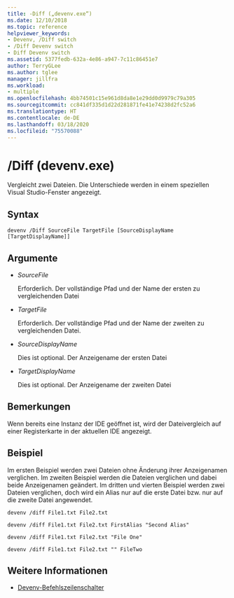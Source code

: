 ```yaml
---
title: -Diff („devenv.exe“)
ms.date: 12/10/2018
ms.topic: reference
helpviewer_keywords:
- Devenv, /Diff switch
- /Diff Devenv switch
- Diff Devenv switch
ms.assetid: 5377fedb-632a-4e86-a947-7c11c86451e7
author: TerryGLee
ms.author: tglee
manager: jillfra
ms.workload:
- multiple
ms.openlocfilehash: 4bb74501c15e961d8da8e1e29dd0d9979c79a305
ms.sourcegitcommit: cc841df335d1d22d281871fe41e74238d2fc52a6
ms.translationtype: HT
ms.contentlocale: de-DE
ms.lasthandoff: 03/18/2020
ms.locfileid: "75570088"
---
```

# <a name="diff-devenvexe"></a>/Diff (devenv.exe)

Vergleicht zwei Dateien. Die Unterschiede werden in einem speziellen Visual Studio-Fenster angezeigt.

## <a name="syntax"></a>Syntax

```shell
devenv /Diff SourceFile TargetFile [SourceDisplayName [TargetDisplayName]]
```

## <a name="arguments"></a>Argumente

- *SourceFile*

  Erforderlich. Der vollständige Pfad und der Name der ersten zu vergleichenden Datei

- *TargetFile*

  Erforderlich. Der vollständige Pfad und der Name der zweiten zu vergleichenden Datei.

- *SourceDisplayName*

  Dies ist optional. Der Anzeigename der ersten Datei

- *TargetDisplayName*

  Dies ist optional. Der Anzeigename der zweiten Datei

## <a name="remarks"></a>Bemerkungen

Wenn bereits eine Instanz der IDE geöffnet ist, wird der Dateivergleich auf einer Registerkarte in der aktuellen IDE angezeigt.

## <a name="example"></a>Beispiel

Im ersten Beispiel werden zwei Dateien ohne Änderung ihrer Anzeigenamen verglichen. Im zweiten Beispiel werden die Dateien verglichen und dabei beide Anzeigenamen geändert. Im dritten und vierten Beispiel werden zwei Dateien verglichen, doch wird ein Alias nur auf die erste Datei bzw. nur auf die zweite Datei angewendet.

```shell
devenv /diff File1.txt File2.txt

devenv /diff File1.txt File2.txt FirstAlias "Second Alias"

devenv /diff File1.txt File2.txt "File One"

devenv /diff File1.txt File2.txt "" FileTwo
```

## <a name="see-also"></a>Weitere Informationen

- [Devenv-Befehlszeilenschalter](../../ide/reference/devenv-command-line-switches.md)
